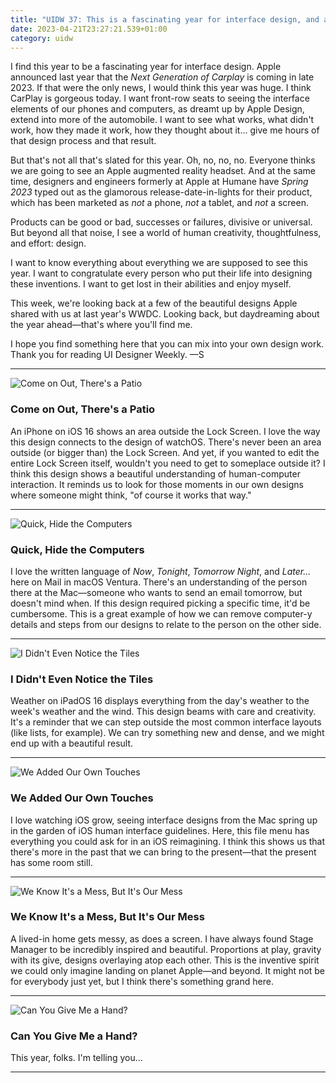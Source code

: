 ```yaml
---
title: "UIDW 37: This is a fascinating year for interface design, and a look back."
date: 2023-04-21T23:27:21.539+01:00
category: uidw
---
```


I find this year to be a fascinating year for interface design. Apple announced last year that the _Next Generation of Carplay_ is coming in late 2023\. If that were the only news, I would think this year was huge. I think CarPlay is gorgeous today. I want front-row seats to seeing the interface elements of our phones and computers, as dreamt up by Apple Design, extend into more of the automobile. I want to see what works, what didn't work, how they made it work, how they thought about it... give me hours of that design process and that result.

But that's not all that's slated for this year. Oh, no, no, no. Everyone thinks we are going to see an Apple augmented reality headset. And at the same time, designers and engineers formerly at Apple at Humane have _Spring 2023_ typed out as the glamorous release-date-in-lights for their product, which has been marketed as _not_ a phone, _not_ a tablet, and _not_ a screen.

Products can be good or bad, successes or failures, divisive or universal. But beyond all that noise, I see a world of human creativity, thoughtfulness, and effort: design.

I want to know everything about everything we are supposed to see this year. I want to congratulate every person who put their life into designing these inventions. I want to get lost in their abilities and enjoy myself.

This week, we're looking back at a few of the beautiful designs Apple shared with us at last year's WWDC. Looking back, but daydreaming about the year ahead—that's where you'll find me.

I hope you find something here that you can mix into your own design work. Thank you for reading UI Designer Weekly. —S

---

![](https://assets.sahandnayebaziz.org/come-on-out-there's-a-patio.jpeg "Come on Out, There's a Patio") 

### Come on Out, There's a Patio

An iPhone on iOS 16 shows an area outside the Lock Screen. I love the way this design connects to the design of watchOS. There's never been an area outside (or bigger than) the Lock Screen. And yet, if you wanted to edit the entire Lock Screen itself, wouldn't you need to get to someplace outside it? I think this design shows a beautiful understanding of human-computer interaction. It reminds us to look for those moments in our own designs where someone might think, "of course it works that way."

---

![](https://assets.sahandnayebaziz.org/quick-hide-the-computers.jpeg "Quick, Hide the Computers") 

### Quick, Hide the Computers

I love the written language of _Now_, _Tonight_, _Tomorrow Night_, and _Later..._ here on Mail in macOS Ventura. There's an understanding of the person there at the Mac—someone who wants to send an email tomorrow, but doesn't mind when. If this design required picking a specific time, it'd be cumbersome. This is a great example of how we can remove computer-y details and steps from our designs to relate to the person on the other side.

---

![](https://assets.sahandnayebaziz.org/i-didn't-even-notice-the-tiles.jpeg "I Didn't Even Notice the Tiles") 

### I Didn't Even Notice the Tiles

Weather on iPadOS 16 displays everything from the day's weather to the week's weather and the wind. This design beams with care and creativity. It's a reminder that we can step outside the most common interface layouts (like lists, for example). We can try something new and dense, and we might end up with a beautiful result.

---

![](https://assets.sahandnayebaziz.org/we-added-our-own-touches.jpeg "We Added Our Own Touches") 

### We Added Our Own Touches

I love watching iOS grow, seeing interface designs from the Mac spring up in the garden of iOS human interface guidelines. Here, this file menu has everything you could ask for in an iOS reimagining. I think this shows us that there's more in the past that we can bring to the present—that the present has some room still.

---

![](https://assets.sahandnayebaziz.org/we-know-it's-a-mess-but-it's-our-mess.jpeg "We Know It's a Mess, But It's Our Mess") 

### We Know It's a Mess, But It's Our Mess

A lived-in home gets messy, as does a screen. I have always found Stage Manager to be incredibly inspired and beautiful. Proportions at play, gravity with its give, designs overlaying atop each other. This is the inventive spirit we could only imagine landing on planet Apple—and beyond. It might not be for everybody just yet, but I think there's something grand here.

---

![](https://assets.sahandnayebaziz.org/can-you-give-me-a-hand.jpeg "Can You Give Me a Hand?") 

### Can You Give Me a Hand?

This year, folks. I'm telling you...

---
